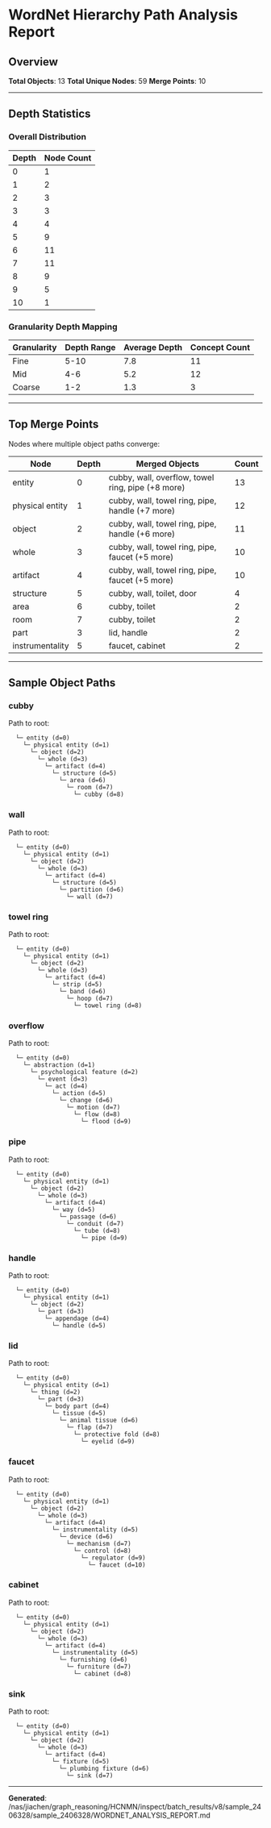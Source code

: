 # WordNet Hierarchy Path Analysis Report

## Overview

**Total Objects**: 13
**Total Unique Nodes**: 59
**Merge Points**: 10

---

## Depth Statistics

### Overall Distribution

| Depth | Node Count |
|-------|------------|
| 0 | 1 |
| 1 | 2 |
| 2 | 3 |
| 3 | 3 |
| 4 | 4 |
| 5 | 9 |
| 6 | 11 |
| 7 | 11 |
| 8 | 9 |
| 9 | 5 |
| 10 | 1 |

### Granularity Depth Mapping


| Granularity | Depth Range | Average Depth | Concept Count |
|-------------|-------------|---------------|---------------|
| Fine | 5-10 | 7.8 | 11 |
| Mid | 4-6 | 5.2 | 12 |
| Coarse | 1-2 | 1.3 | 3 |

---

## Top Merge Points

Nodes where multiple object paths converge:

| Node | Depth | Merged Objects | Count |
|------|-------|----------------|-------|
| entity | 0 | cubby, wall, overflow, towel ring, pipe (+8 more) | 13 |
| physical entity | 1 | cubby, wall, towel ring, pipe, handle (+7 more) | 12 |
| object | 2 | cubby, wall, towel ring, pipe, handle (+6 more) | 11 |
| whole | 3 | cubby, wall, towel ring, pipe, faucet (+5 more) | 10 |
| artifact | 4 | cubby, wall, towel ring, pipe, faucet (+5 more) | 10 |
| structure | 5 | cubby, wall, toilet, door | 4 |
| area | 6 | cubby, toilet | 2 |
| room | 7 | cubby, toilet | 2 |
| part | 3 | lid, handle | 2 |
| instrumentality | 5 | faucet, cabinet | 2 |

---

## Sample Object Paths


### cubby

Path to root:
```
  └─ entity (d=0)
    └─ physical entity (d=1)
      └─ object (d=2)
        └─ whole (d=3)
          └─ artifact (d=4)
            └─ structure (d=5)
              └─ area (d=6)
                └─ room (d=7)
                  └─ cubby (d=8)
```

### wall

Path to root:
```
  └─ entity (d=0)
    └─ physical entity (d=1)
      └─ object (d=2)
        └─ whole (d=3)
          └─ artifact (d=4)
            └─ structure (d=5)
              └─ partition (d=6)
                └─ wall (d=7)
```

### towel ring

Path to root:
```
  └─ entity (d=0)
    └─ physical entity (d=1)
      └─ object (d=2)
        └─ whole (d=3)
          └─ artifact (d=4)
            └─ strip (d=5)
              └─ band (d=6)
                └─ hoop (d=7)
                  └─ towel ring (d=8)
```

### overflow

Path to root:
```
  └─ entity (d=0)
    └─ abstraction (d=1)
      └─ psychological feature (d=2)
        └─ event (d=3)
          └─ act (d=4)
            └─ action (d=5)
              └─ change (d=6)
                └─ motion (d=7)
                  └─ flow (d=8)
                    └─ flood (d=9)
```

### pipe

Path to root:
```
  └─ entity (d=0)
    └─ physical entity (d=1)
      └─ object (d=2)
        └─ whole (d=3)
          └─ artifact (d=4)
            └─ way (d=5)
              └─ passage (d=6)
                └─ conduit (d=7)
                  └─ tube (d=8)
                    └─ pipe (d=9)
```

### handle

Path to root:
```
  └─ entity (d=0)
    └─ physical entity (d=1)
      └─ object (d=2)
        └─ part (d=3)
          └─ appendage (d=4)
            └─ handle (d=5)
```

### lid

Path to root:
```
  └─ entity (d=0)
    └─ physical entity (d=1)
      └─ thing (d=2)
        └─ part (d=3)
          └─ body part (d=4)
            └─ tissue (d=5)
              └─ animal tissue (d=6)
                └─ flap (d=7)
                  └─ protective fold (d=8)
                    └─ eyelid (d=9)
```

### faucet

Path to root:
```
  └─ entity (d=0)
    └─ physical entity (d=1)
      └─ object (d=2)
        └─ whole (d=3)
          └─ artifact (d=4)
            └─ instrumentality (d=5)
              └─ device (d=6)
                └─ mechanism (d=7)
                  └─ control (d=8)
                    └─ regulator (d=9)
                      └─ faucet (d=10)
```

### cabinet

Path to root:
```
  └─ entity (d=0)
    └─ physical entity (d=1)
      └─ object (d=2)
        └─ whole (d=3)
          └─ artifact (d=4)
            └─ instrumentality (d=5)
              └─ furnishing (d=6)
                └─ furniture (d=7)
                  └─ cabinet (d=8)
```

### sink

Path to root:
```
  └─ entity (d=0)
    └─ physical entity (d=1)
      └─ object (d=2)
        └─ whole (d=3)
          └─ artifact (d=4)
            └─ fixture (d=5)
              └─ plumbing fixture (d=6)
                └─ sink (d=7)
```

---

**Generated**: /nas/jiachen/graph_reasoning/HCNMN/inspect/batch_results/v8/sample_2406328/sample_2406328/WORDNET_ANALYSIS_REPORT.md
